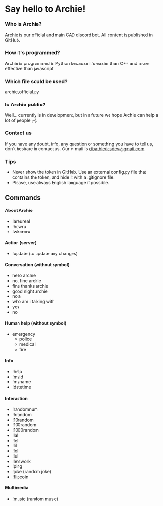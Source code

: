 # Say hello to Archie!
### Who is Archie?
Archie is our official and main CAD discord bot. All content is published in GitHub.
### How it's programmed?
Archie is programmed in Python because it's easier than C++ and more effective than javascript.
### Which file sould be used?
archie_official.py
### Is Archie public?
Well... currently is in development, but in a future we hope Archie can help a lot of people ;-).
### Contact us
If you have any doubt, info, any question or something you have to tell us, don't hesitate in contact us. Our e-mail is cibathleticsdev@gmail.com
### Tips
   - Never show the token in GitHub. Use an external config.py file that contains the token, and hide it with a .gitignore file.
   - Please, use always English language if possible.

## Commands
#### About Archie
   - !areureal
   - !howru
   - !whereru

#### Action (server)
   - !update (to update any changes)

#### Conversation (without symbol)
   - hello archie
   - not fine archie
   - fine thanks archie
   - good night archie
   - hola
   - who am i talking with
   - yes
   - no

#### Human help (without symbol)
   - emergency
     - police
     - medical
     - fire

#### Info
   - !help
   - !myid
   - !myname
   - !datetime

#### Interaction
   - !randomnum
   - !5random
   - !10random
   - !100random
   - !1000random
   - !lal
   - !lel
   - !lil
   - !lol
   - !lul
   - !letswork
   - !ping
   - !joke (random joke)
   - !flipcoin

#### Multimedia
   - !music (random music)


   <!-- Prueba desde git -->
